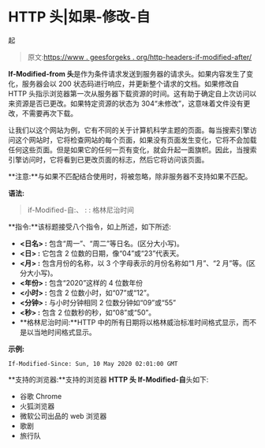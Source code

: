 # HTTP 头|如果-修改-自

起

> 原文:[https://www . geesforgeks . org/http-headers-if-modified-after/](https://www.geeksforgeeks.org/http-headers-if-modified-since/)

**If-Modified-from 头**是作为条件请求发送到服务器的请求头。如果内容发生了变化，服务器会以 200 状态码进行响应，并更新整个请求的文档。如果修改自 HTTP 头指示浏览器第一次从服务器下载资源的时间。这有助于确定自上次访问以来资源是否已更改。如果特定资源的状态为 304“未修改”，这意味着文件没有更改，不需要再次下载。

让我们以这个网站为例，它有不同的关于计算机科学主题的页面。每当搜索引擎访问这个网站时，它将检查网站的每个页面，如果没有页面发生变化，它将不会加载任何这些页面。但是如果它的任何一页有变化，就会升起一面旗帜。因此，当搜索引擎访问时，它将看到已更改页面的标志，然后它将访问该页面。

**注意:**与如果不匹配结合使用时，将被忽略，除非服务器不支持如果不匹配。

**语法:**

> if-Modified-自:<day-name>、 <day><month><year><hour>: <minute>: <second>格林尼治时间</second></minute></hour></year></month></day></day-name>

**指令:**该标题接受八个指令，如上所述，如下所述:

*   **<日名> :** 包含“周一”、“周二”等日名。(区分大小写)。
*   **<日> :** 它包含 2 位数的日期，像“04”或“23”代表天。
*   **<月> :** 包含月份的名称，以 3 个字母表示的月份名称如“1 月”、“2 月”等。(区分大小写)。
*   **<年份> :** 包含“2020”这样的 4 位数年份
*   **<小时> :** 包含 2 位数小时，如“07”或“12”。
*   **<分钟> :** 与小时分钟相同 2 位数分钟如“09”或“55”
*   **<秒> :** 包含 2 位数秒的秒，如“08”或“50”。
*   **格林尼治时间:**HTTP 中的所有日期将以格林威治标准时间格式显示，而不是以当地时间格式显示。

**示例:**

```
If-Modified-Since: Sun, 10 May 2020 02:01:00 GMT 
```

**支持的浏览器:**支持的浏览器 **HTTP 头 If-Modified-自**头如下:

*   谷歌 Chrome
*   火狐浏览器
*   微软公司出品的 web 浏览器
*   歌剧
*   旅行队